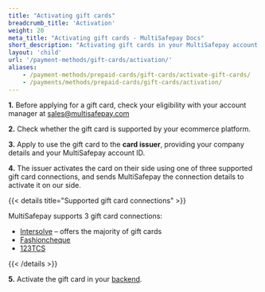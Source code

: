 ```yaml
---
title: "Activating gift cards"
breadcrumb_title: 'Activation'
weight: 20
meta_title: "Activating gift cards - MultiSafepay Docs"
short_description: "Activating gift cards in your MultiSafepay account and backend"
layout: 'child'
url: '/payment-methods/gift-cards/activation/'
aliases: 
    - /payment-methods/prepaid-cards/gift-cards/activate-gift-cards/
    - /payments/methods/prepaid-cards/gift-cards/activation/
---
```


**1.** Before applying for a gift card, check your eligibility with your account manager at <sales@multisafepay.com> 

**2.** Check whether the gift card is supported by your ecommerce platform.

**3.** Apply to use the gift card to the **card issuer**, providing your company details and your MultiSafepay account ID.

**4.** The issuer activates the card on their side using one of three supported gift card connections, and sends MultiSafepay the connection details to activate it on our side.

{{< details title="Supported gift card connections" >}}

MultiSafepay supports 3 gift card connections:

* [Intersolve](https://intersolve.nl/contact) – offers the majority of gift cards
* [Fashioncheque](https://www.fashioncheque.com/nl/customerservice)
* [123TCS](https://www.123tcs.com/#Contact)

{{< /details >}}

**5.** Activate the gift card in your [backend](/getting-started/glossary/#backend).

